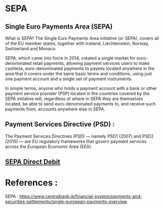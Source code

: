 # SEPA

## Single Euro Payments Area (SEPA)

What is SEPA?
The Single Euro Payments Area initiative (or SEPA), covers all of the EU member states, together with Iceland, Liechtenstein, Norway, Switzerland and Monaco.

SEPA, which came into force in 2014, created a single market for euro-denominated retail payments, allowing payment services users to make cashless, euro-denominated payments to payees located anywhere in the area that it covers under the same basic terms and conditions, using just one payment account and a single set of payment instruments.

In simple terms, anyone who holds a payment account with a bank or other payment service provider (PSP) located in the countries covered by the SEPA initiative will, regardless of where in SEPA they are themselves located, be able to send euro-denominated payments to, and receive such payments from, accounts anywhere else in SEPA.


## Payment Services Directive (PSD) :

The Payment Services Directives (PSD) — namely PSD1 (2007) and PSD2 (2015) — are EU regulatory frameworks that govern payment services across the European Economic Area (EEA). 

## [SEPA Direct Debit](https://github.com/eMahtab/sepa/tree/main/SEPA-DIRECT-DEBIT)


# References :

SEPA : https://www.centralbank.ie/financial-system/payments-and-securities-settlements/single-european-payments-overview
